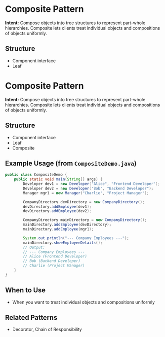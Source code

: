 # Composite Pattern

**Intent:** Compose objects into tree structures to represent part-whole hierarchies. Composite lets clients treat individual objects and compositions of objects uniformly.

## Structure
- Component interface
- Leaf
# Composite Pattern

**Intent:** Compose objects into tree structures to represent part-whole hierarchies. Composite lets clients treat individual objects and compositions of objects uniformly.

## Structure
- Component interface
- Leaf
- Composite

## Example Usage (from `CompositeDemo.java`)
```java
public class CompositeDemo {
	public static void main(String[] args) {
		Developer dev1 = new Developer("Alice", "Frontend Developer");
		Developer dev2 = new Developer("Bob", "Backend Developer");
		Manager mgr1 = new Manager("Charlie", "Project Manager");

		CompanyDirectory devDirectory = new CompanyDirectory();
		devDirectory.addEmployee(dev1);
		devDirectory.addEmployee(dev2);

		CompanyDirectory mainDirectory = new CompanyDirectory();
		mainDirectory.addEmployee(devDirectory);
		mainDirectory.addEmployee(mgr1);

		System.out.println("--- Company Employees ---");
		mainDirectory.showEmployeeDetails();
		// Output:
		// --- Company Employees ---
		// Alice (Frontend Developer)
		// Bob (Backend Developer)
		// Charlie (Project Manager)
	}
}
```

## When to Use
- When you want to treat individual objects and compositions uniformly

## Related Patterns
- Decorator, Chain of Responsibility

